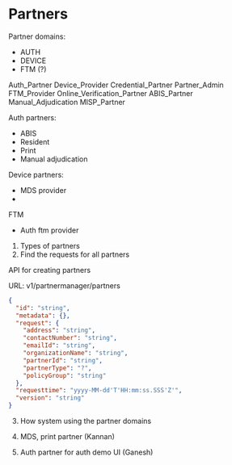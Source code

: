 # Partners

Partner domains:
* AUTH
* DEVICE
* FTM (?)

Auth_Partner
Device_Provider
Credential_Partner
Partner_Admin
FTM_Provider
Online_Verification_Partner
ABIS_Partner
Manual_Adjudication
MISP_Partner


Auth partners:
* ABIS
* Resident
* Print
* Manual adjudication

Device partners:
* MDS provider
* 

FTM
* Auth ftm provider


1) Types of partners
2) Find the requests for all partners

API for creating partners

URL: v1/partnermanager/partners

```json
{
  "id": "string",
  "metadata": {},
  "request": {
    "address": "string",
    "contactNumber": "string",
    "emailId": "string",
    "organizationName": "string",
    "partnerId": "string",
    "partnerType": "?",
    "policyGroup": "string"
  },
  "requesttime": "yyyy-MM-dd'T'HH:mm:ss.SSS'Z'",
  "version": "string"
}
```
3) How system using the partner domains

4) MDS, print partner (Kannan)

5) Auth partner for auth demo UI (Ganesh)
